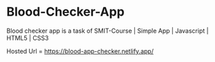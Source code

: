 # Blood-Checker-App
Blood checker app is a task of SMIT-Course | Simple App | Javascript | HTML5 | CSS3

Hosted Url = https://blood-app-checker.netlify.app/
